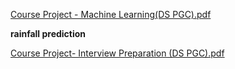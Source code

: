[Course Project - Machine Learning(DS PGC).pdf](https://github.com/user-attachments/files/17975916/Course.Project.-.Machine.Learning.DS.PGC.pdf)


**rainfall prediction**

[Course Project- Interview Preparation (DS PGC).pdf](https://github.com/user-attachments/files/17975989/Course.Project-.Interview.Preparation.DS.PGC.pdf)


